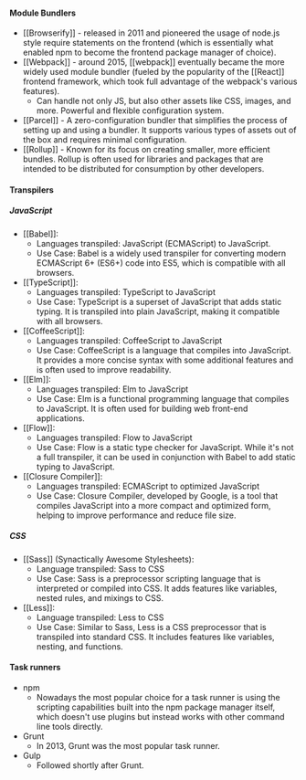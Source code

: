 
#### Module Bundlers
- [[Browserify]] - released in 2011 and pioneered the usage of node.js style require statements on the frontend (which is essentially what enabled npm to become the frontend package manager of choice).
- [[Webpack]] - around 2015, [[webpack]] eventually became the more widely used module bundler (fueled by the popularity of the [[React]] frontend framework, which took full advantage of the webpack's various features).
	- Can handle not only JS, but also other assets like CSS, images, and more. Powerful and flexible configuration system.
- [[Parcel]] - A zero-configuration bundler that simplifies the process of setting up and using a bundler. It supports various types of assets out of the box and requires minimal configuration.
- [[Rollup]] - Known for its focus on creating smaller, more efficient bundles. Rollup is often used for libraries and packages that are intended to be distributed for consumption by other developers.

#### Transpilers

##### JavaScript
- [[Babel]]:
	- Languages transpiled: JavaScript (ECMAScript) to JavaScript.
	- Use Case: Babel is a widely used transpiler for converting modern ECMAScript 6+ (ES6+) code into ES5, which is compatible with all browsers.
- [[TypeScript]]:
	- Languages transpiled: TypeScript to JavaScript
	- Use Case: TypeScript is a superset of JavaScript that adds static typing. It is transpiled into plain JavaScript, making it compatible with all browsers.
- [[CoffeeScript]]:
	- Languages transpiled: CoffeeScript to JavaScript
	- Use Case: CoffeeScript is a language that compiles into JavaScript. It provides a more concise syntax with some additional features and is often used to improve readability.
- [[Elm]]:
	- Languages transpiled: Elm to JavaScript
	- Use Case: Elm is a functional programming language that compiles to JavaScript. It is often used for building web front-end applications.
- [[Flow]]:
	- Languages transpiled: Flow to JavaScript
	- Use Case: Flow is a static type checker for JavaScript. While it's not a full transpiler, it can be used in conjunction with Babel to add static typing to JavaScript.
- [[Closure Compiler]]:
	- Languages transpiled: ECMAScript to optimized JavaScript
	- Use Case: Closure Compiler, developed by Google, is a tool that compiles JavaScript into a more compact and optimized form, helping to improve performance and reduce file size.

##### CSS
- [[Sass]] (Synactically Awesome Stylesheets):
	- Language transpiled: Sass to CSS
	- Use Case: Sass is a preprocessor scripting language that is interpreted or compiled into CSS. It adds features like variables, nested rules, and mixings to CSS.
- [[Less]]:
	- Language transpiled: Less to CSS
	- Use Case: Similar to Sass, Less is a CSS preprocessor that is transpiled into standard CSS. It includes features like variables, nesting, and functions.

#### Task runners
- npm
	- Nowadays the most popular choice for a task runner is using the scripting capabilities built into the npm package manager itself, which doesn't use plugins but instead works with other command line tools directly.
- Grunt
	- In 2013, Grunt was the most popular task runner.
- Gulp
	- Followed shortly after Grunt.